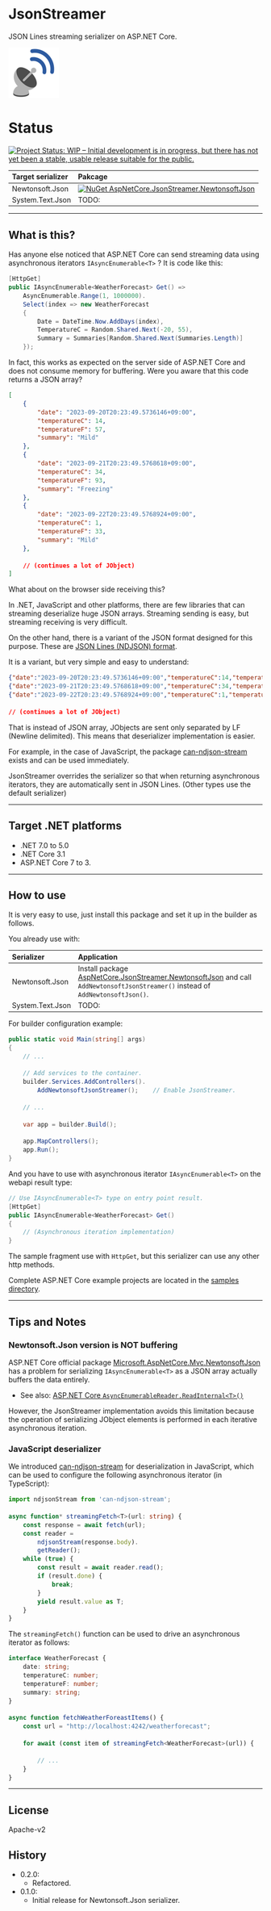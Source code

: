 # JsonStreamer

JSON Lines streaming serializer on ASP.NET Core.

![AspNetCore.JsonStreamer](Images/AspNetCore.JsonStreamer.100.png)

# Status

[![Project Status: WIP – Initial development is in progress, but there has not yet been a stable, usable release suitable for the public.](https://www.repostatus.org/badges/latest/wip.svg)](https://www.repostatus.org/#wip)

|Target serializer|Pakcage|
|:----|:----|
|Newtonsoft.Json|[![NuGet AspNetCore.JsonStreamer.NewtonsoftJson](https://img.shields.io/nuget/v/AspNetCore.JsonStreamer.NewtonsoftJson.svg?style=flat)](https://www.nuget.org/packages/AspNetCore.JsonStreamer.NewtonsoftJson)|
|System.Text.Json|TODO:|

----

## What is this?

Has anyone else noticed that ASP.NET Core can send streaming data using asynchronous iterators `IAsyncEnumerable<T>` ?
It is code like this:

```csharp
[HttpGet]
public IAsyncEnumerable<WeatherForecast> Get() =>
    AsyncEnumerable.Range(1, 1000000).
    Select(index => new WeatherForecast
    {
        Date = DateTime.Now.AddDays(index),
        TemperatureC = Random.Shared.Next(-20, 55),
        Summary = Summaries[Random.Shared.Next(Summaries.Length)]
    });
```

In fact, this works as expected on the server side of ASP.NET Core and does not consume memory for buffering.
Were you aware that this code returns a JSON array?

```json
[
    {
        "date": "2023-09-20T20:23:49.5736146+09:00",
        "temperatureC": 14,
        "temperatureF": 57,
        "summary": "Mild"
    },
    {
        "date": "2023-09-21T20:23:49.5768618+09:00",
        "temperatureC": 34,
        "temperatureF": 93,
        "summary": "Freezing"
    },
    {
        "date": "2023-09-22T20:23:49.5768924+09:00",
        "temperatureC": 1,
        "temperatureF": 33,
        "summary": "Mild"
    },

    // (continues a lot of JObject)
]
```

What about on the browser side receiving this?

In .NET, JavaScript and other platforms, there are few libraries that can streaming deserialize huge JSON arrays.
Streaming sending is easy, but streaming receiving is very difficult.

On the other hand, there is a variant of the JSON format designed for this purpose.
These are [JSON Lines (NDJSON) format](https://jsonlines.org/).

It is a variant, but very simple and easy to understand:

```json
{"date":"2023-09-20T20:23:49.5736146+09:00","temperatureC":14,"temperatureF":57,"summary":"Mild"}
{"date":"2023-09-21T20:23:49.5768618+09:00","temperatureC":34,"temperatureF":93,"summary":"Freezing"}
{"date":"2023-09-22T20:23:49.5768924+09:00","temperatureC":1,"temperatureF":33,"summary":"Mild"}

// (continues a lot of JObject)
```

That is instead of JSON array, JObjects are sent only separated by LF (Newline delimited).
This means that deserializer implementation is easier.

For example, in the case of JavaScript, the package [can-ndjson-stream](https://github.com/canjs/can-ndjson-stream) exists and can be used immediately.

JsonStreamer overrides the serializer so that when returning asynchronous iterators, they are automatically sent in JSON Lines.
(Other types use the default serializer)


----

## Target .NET platforms

* .NET 7.0 to 5.0
* .NET Core 3.1
* ASP.NET Core 7 to 3.


----

## How to use

It is very easy to use, just install this package and set it up in the builder as follows.

You already use with:

|Serializer|Application|
|:----|:----|
|Newtonsoft.Json|Install package [AspNetCore.JsonStreamer.NewtonsoftJson](https://www.nuget.org/packages/AspNetCore.JsonStreamer.NewtonsoftJson) and call `AddNewtonsoftJsonStreamer()` instead of `AddNewtonsoftJson()`.|
|System.Text.Json|TODO:|

For builder configuration example:

```csharp
public static void Main(string[] args)
{
    // ...

    // Add services to the container.
    builder.Services.AddControllers().
        AddNewtonsoftJsonStreamer();    // Enable JsonStreamer.

    // ...

    var app = builder.Build();

    app.MapControllers();
    app.Run();
}
```

And you have to use with asynchronous iterator `IAsyncEnumerable<T>` on the webapi result type:

```csharp
// Use IAsyncEnumerable<T> type on entry point result.
[HttpGet]
public IAsyncEnumerable<WeatherForecast> Get()
{
    // (Asynchronous iteration implementation)
}
```

The sample fragment use with `HttpGet`, but this serializer can use any other http methods.

Complete ASP.NET Core example projects are located in the [samples directory](samples/).


----

## Tips and Notes

### Newtonsoft.Json version is NOT buffering

ASP.NET Core official package [Microsoft.AspNetCore.Mvc.NewtonsoftJson](https://www.nuget.org/packages/Microsoft.AspNetCore.Mvc.NewtonsoftJson/) has a problem for serializing `IAsyncEnumerable<T>` as a JSON array actually buffers the data entirely.

* See also: [ASP.NET Core `AsyncEnumerableReader.ReadInternal<T>()`](https://github.com/dotnet/aspnetcore/blob/e6c7c01bce4fce79bf5bc84098ea8d347ef358cc/src/Mvc/Mvc.Core/src/Infrastructure/AsyncEnumerableReader.cs#L79)

However, the JsonStreamer implementation avoids this limitation because the operation of serializing JObject elements is performed in each iterative asynchronous iteration.

### JavaScript deserializer

We introduced [can-ndjson-stream](https://github.com/canjs/can-ndjson-stream) for deserialization in JavaScript,
which can be used to configure the following asynchronous iterator (in TypeScript):

```typescript
import ndjsonStream from 'can-ndjson-stream';

async function* streamingFetch<T>(url: string) {
    const response = await fetch(url);
    const reader =
        ndjsonStream(response.body).
        getReader();
    while (true) {
        const result = await reader.read();
        if (result.done) {
            break;
        }
        yield result.value as T;
    }
}
```

The `streamingFetch()` function can be used to drive an asynchronous iterator as follows:

```typescript
interface WeatherForecast {
    date: string;
    temperatureC: number;
    temperatureF: number;
    summary: string;
}

async function fetchWeatherForeastItems() {
    const url = "http://localhost:4242/weatherforecast";

    for await (const item of streamingFetch<WeatherForecast>(url)) {

        // ...
    }
}
```

----

## License

Apache-v2

## History

* 0.2.0:
  * Refactored.
* 0.1.0:
  * Initial release for Newtonsoft.Json serializer.
